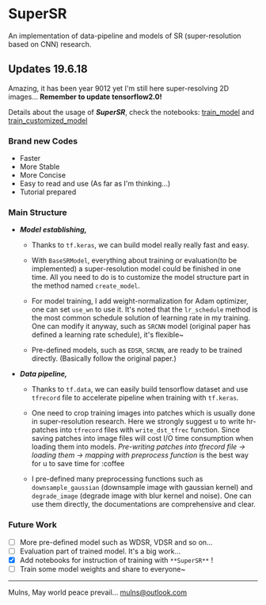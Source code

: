 # SuperSR

An implementation of data-pipeline and models of SR (super-resolution based on CNN) research.

## Updates 19.6.18

Amazing, it has been year 9012 yet I'm still here super-resolving 2D images... **Remember to update tensorflow2.0!**

Details about the usage of ***SuperSR***, check the notebooks: [train_model](/train_models.ipynb "notebook") and [train_customized_model](/train_customized_model.ipynb "notebook")

### Brand new Codes

- Faster
- More Stable
- More Concise
- Easy to read and use
(As far as I'm thinking...)
- Tutorial prepared

### Main Structure

- ***Model establishing,***

  - Thanks to `tf.keras`, we can build model really really fast and easy.

  - With `BaseSRModel`, everything about training or evaluation(to be implemented) a super-resolution model could be finished in one time. All you need to do is to customize the model structure part in the method named `create_model`.
  
  - For model training, I add weight-normalization for Adam optimizer, one can set `use_wn` to use it. It's noted that the `lr_schedule` method is the most common schedule solution of learning rate in my training. One can modify it anyway, such as `SRCNN` model (original paper has defined a learning rate schedule), it's flexible~

  - Pre-defined models, such as `EDSR`, `SRCNN`, are ready to be trained directly. (Basically follow the original paper.)

- ***Data pipeline,***

  - Thanks to `tf.data`, we can easily build tensorflow dataset and use `tfrecord` file to accelerate pipeline when training with `tf.keras`.

  - One need to crop training images into patches which is usually done in super-resolution research. Here we strongly suggest u to write hr-patches into `tfrecord` files with `write_dst_tfrec` function. Since saving patches into image files will cost I/O time consumption when loading them into models. *Pre-writing patches into tfrecord file -> loading them -> mapping with preprocess function* is the best way for u to save time for :coffee

  - I pre-defined many preprocessing functions such as `downsample_gaussian` (downsample image with gaussian kernel) and `degrade_image` (degrade image with blur kernel and noise). One can use them directly, the documentations are comprehensive and clear.

### Future Work

- [ ] More pre-defined model such as WDSR, VDSR and so on...
- [ ] Evaluation part of trained model. It's a big work...
- [x] Add notebooks for instruction of training with `**SuperSR**` !
- [ ] Train some model weights and share to everyone~

----

Mulns,
May world peace prevail...
mulns@outlook.com
